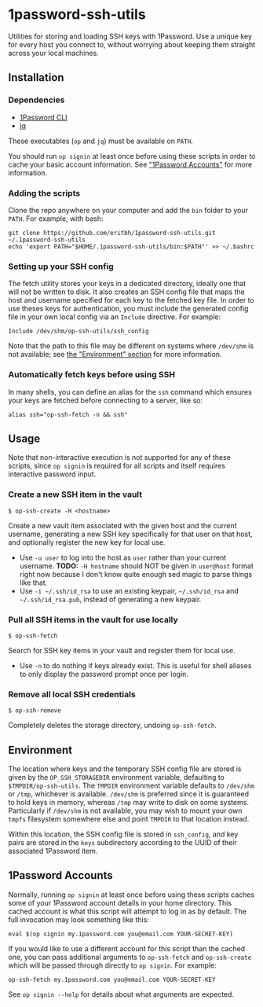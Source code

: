 # 1password-ssh-utils

Utilities for storing and loading SSH keys with 1Password. Use a unique key for every host you connect to, without worrying about keeping them straight across your local machines.

## Installation

### Dependencies

- [1Password CLI][1password-cli]
- [jq][jq]

These executables (`op` and `jq`) must be available on `PATH`.

You should run `op signin` at least once before using these scripts in order to cache your basic account information. See ["1Password Accounts"](#1password-accounts) for more information.

[1password-cli]: https://support.1password.com/command-line-getting-started/
[jq]: https://stedolan.github.io/jq/

### Adding the scripts

Clone the repo anywhere on your computer and add the `bin` folder to your `PATH`. For example, with bash:

    git clone https://github.com/eritbh/1password-ssh-utils.git ~/.1password-ssh-utils
    echo 'export PATH="$HOME/.1password-ssh-utils/bin:$PATH"' >> ~/.bashrc

### Setting up your SSH config

The fetch utility stores your keys in a dedicated directory, ideally one that will not be written to disk. It also creates an SSH config file that maps the host and username specified for each key to the fetched key file. In order to use theses keys for authentication, you must include the generated config file in your own local config via an `Include` directive. For example:

    Include /dev/shm/op-ssh-utils/ssh_config

Note that the path to this file may be different on systems where `/dev/shm` is not available; see [the "Environment" section](#environment) for more information.

### Automatically fetch keys before using SSH

In many shells, you can define an alias for the `ssh` command which ensures your keys are fetched before connecting to a server, like so:

    alias ssh="op-ssh-fetch -n && ssh"

## Usage

Note that non-interactive execution is not supported for any of these scripts, since `op signin` is required for all scripts and itself requires interactive password input.

### Create a new SSH item in the vault

    $ op-ssh-create -H <hostname>

Create a new vault item associated with the given host and the current username, generating a new SSH key specifically for that user on that host, and optionally register the new key for local use.

- Use `-u user` to log into the host as `user` rather than your current username. **TODO:** `-H hostname` should NOT be given in `user@host` format right now because I don't know quite enough sed magic to parse things like that.
- Use `-i ~/.ssh/id_rsa` to use an existing keypair, `~/.ssh/id_rsa` and `~/.ssh/id_rsa.pub`, instead of generating a new keypair.

### Pull all SSH items in the vault for use locally

    $ op-ssh-fetch

Search for SSH key items in your vault and register them for local use.

- Use `-n` to do nothing if keys already exist. This is useful for shell aliases to only display the password prompt once per login.

### Remove all local SSH credentials

    $ op-ssh-remove

Completely deletes the storage directory, undoing `op-ssh-fetch`.

## Environment

The location where keys and the temporary SSH config file are stored is given by the `OP_SSH_STORAGEDIR` environment variable, defaulting to `$TMPDIR/op-ssh-utils`. The `TMPDIR` environment variable defaults to `/dev/shm` or `/tmp`, whichever is available. `/dev/shm` is preferred since it is guaranteed to hold keys in memory, whereas `/tmp` may write to disk on some systems. Particularly if `/dev/shm` is not available, you may wish to mount your own `tmpfs` filesystem somewhere else and point `TMPDIR` to that location instead.

Within this location, the SSH config file is stored in `ssh_config`, and key pairs are stored in the `keys` subdirectory according to the UUID of their associated 1Password item.

## 1Password Accounts

Normally, running `op signin` at least once before using these scripts caches some of your 1Password account details in your home directory. This cached account is what this script will attempt to log in as by default. The full invocation may look something like this:

    eval $(op signin my.1password.com you@email.com YOUR-SECRET-KEY)

If you would like to use a different account for this script than the cached one, you can pass additional arguments to `op-ssh-fetch` and `op-ssh-create` which will be passed through directly to `op signin`. For example:

    op-ssh-fetch my.1password.com you@email.com YOUR-SECRET-KEY

See `op signin --help` for details about what arguments are expected.
